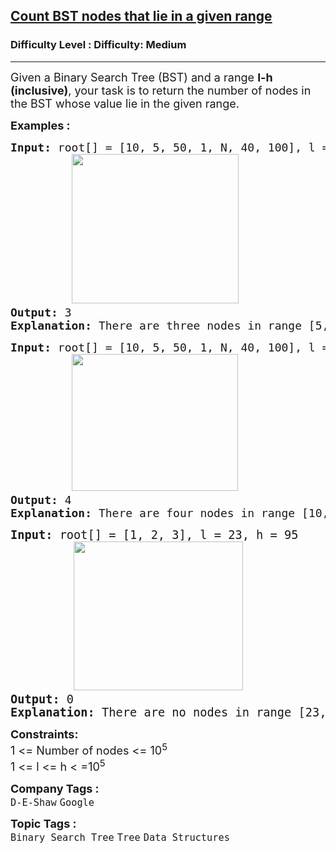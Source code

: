 <h2><a href="https://www.geeksforgeeks.org/problems/count-bst-nodes-that-lie-in-a-given-range/1">Count BST nodes that lie in a given range</a></h2><h3>Difficulty Level : Difficulty: Medium</h3><hr><div class="problems_problem_content__Xm_eO"><p><span style="font-size: 18px;">Given a Binary Search Tree (BST) and a range <strong>l-h (inclusive)</strong>, your task is to return the number of nodes in the BST whose value lie in the given range. </span></p>
<p><span style="font-size: 18px;"><strong>Examples :</strong></span></p>
<pre><span style="font-size: 18px;"><strong>Input:</strong> root[] = [10, 5, 50, 1, N, 40, 100], l = 5, h = 45
         <img src="https://media.geeksforgeeks.org/img-practice/prod/addEditProblem/886458/Web/Other/blobid5_1738407930.png" alt="" width="267" height="239">
<strong>Output: </strong>3<strong>
Explanation: </strong></span><span style="font-size: 18px;">There are three nodes in range [5, 45] =  5, 10 and 40.</span>
</pre>
<pre><span style="font-size: 18px;"><strong>Input: </strong>root[] = [10, 5, 50, 1, N, 40, 100], l = 10, h = 100<br>         <img src="https://media.geeksforgeeks.org/img-practice/prod/addEditProblem/886458/Web/Other/blobid6_1738407930.png" alt="" width="266" height="219">
<strong>Output: </strong>4<strong>
Explanation: </strong>There are four nodes in range [10, 100] = 10, 40, 50 and 100.<br></span></pre>
<pre><span style="font-size: 14pt;"><strong style="font-size: 14pt;">Input: </strong><span style="font-size: 14pt;">root[] = [1, 2, 3], l = 23, h = 95<br>         <img src="https://media.geeksforgeeks.org/img-practice/prod/addEditProblem/700139/Web/Other/blobid0_1761127199.png" alt="" width="271" height="238">
</span><strong style="font-size: 14pt;">Output: </strong><span style="font-size: 14pt;">0<br></span><span style="font-size: 18.6667px;"><strong>Explanation:</strong> There are no nodes in range [23, 95].</span></span></pre>
<p><span style="font-size: 18px;"><strong>Constraints:</strong><br>1 &lt;= Number of nodes &lt;= 10<sup>5</sup><br>1 &lt;= l &lt;= h &lt; =10<sup>5</sup></span></p></div><p><span style=font-size:18px><strong>Company Tags : </strong><br><code>D-E-Shaw</code>&nbsp;<code>Google</code>&nbsp;<br><p><span style=font-size:18px><strong>Topic Tags : </strong><br><code>Binary Search Tree</code>&nbsp;<code>Tree</code>&nbsp;<code>Data Structures</code>&nbsp;